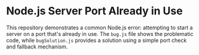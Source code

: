 # Node.js Server Port Already in Use

This repository demonstrates a common Node.js error: attempting to start a server on a port that's already in use.  The `bug.js` file shows the problematic code, while `bugSolution.js` provides a solution using a simple port check and fallback mechanism.